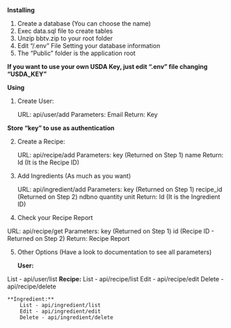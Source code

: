 **Installing**

1. Create a database (You can choose the name)
2. Exec data.sql file to create tables
3. Unzip bbtv.zip to your root folder
4. Edit “/.env” File Setting your database information
5. The “Public” folder is the application root

**If you want to use your own USDA Key, just edit “.env” file changing “USDA_KEY”**

**Using**

1. Create User:

	URL: api/user/add
	Parameters:
		Email
	Return:
		Key

__Store “key” to use as authentication__

2. Create a Recipe:

	URL: api/recipe/add
	Parameters:
		key (Returned on Step 1)
		name
	Return:
		Id (It is the Recipe ID)

3. Add Ingredients (As much as you want)

	URL: api/ingredient/add
	Parameters:
		key (Returned on Step 1)
		recipe_id (Returned on Step 2)
        ndbno
        quantity
        unit
	Return:
		Id (It is the Ingredient ID)

4. Check your Recipe Report

URL: api/recipe/get
	Parameters:
		key (Returned on Step 1)
		id (Recipe ID - Returned on Step 2)
	Return:
		Recipe Report

5. Other Options (Have a look to documentation to see all parameters)

	**User:**

List - api/user/list
	**Recipe:**
		List - api/recipe/list
		Edit - api/recipe/edit
		Delete - api/recipe/delete
		
	**Ingredient:**
		List - api/ingredient/list
		Edit - api/ingredient/edit
		Delete - api/ingredient/delete